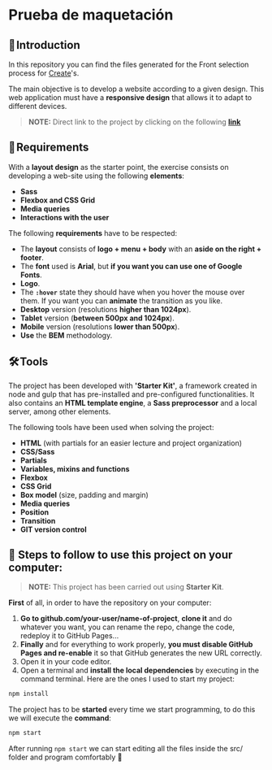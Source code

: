 # Prueba de maquetación

## 🚀 Introduction

In this repository you can find the files generated for the Front selection process for [Create](https://www.create-store.com/es/)'s.

The main objective is to develop a website according to a given design. This web application must have a **responsive design** that allows it to adapt to different devices.

> **NOTE:** Direct link to the project by clicking on the following **[link](https://marocena26.github.io/prueba-de-maquetacion/)**

## 📝 Requirements

With a **layout design** as the starter point, the exercise consists on developing a web-site using the following **elements**:

- **Sass**
- **Flexbox and CSS Grid**
- **Media queries**
- **Interactions with the user**

The following **requirements** have to be respected:

- The **layout** consists of **logo + menu + body** with an **aside on the right + footer**.
- The **font** used is **Arial**, but **if you want you can use one of Google Fonts**.
- **Logo**.
- The **`:hover`** state they should have when you hover the mouse over them. If you want you can **animate** the transition as you like.
- **Desktop** version (resolutions **higher than 1024px**).
- **Tablet** version (**between 500px and 1024px**).
- **Mobile** version (resolutions **lower than 500px**).
- **Use** the **BEM** methodology.

## 🛠️ Tools
The project has been developed with **'Starter Kit'**, a framework created in node and gulp that has pre-installed and pre-configured functionalities. It also contains an **HTML template engine**, a **Sass preprocessor** and a local server, among other elements.

The following tools have been used when solving the project:

- **HTML** (with partials for an easier lecture and project organization)
- **CSS/Sass**
- **Partials**
- **Variables, mixins and functions**
- **Flexbox**
- **CSS Grid**
- **Box model** (size, padding and margin)
- **Media queries**
- **Position**
- **Transition**
- **GIT version control**

## 💾 Steps to follow to use this project on your computer:

> **NOTE:** This project has been carried out using **Starter Kit**.

**First** of all, in order to have the repository on your computer:

1. **Go to github.com/your-user/name-of-project**, **clone it** and do whatever you want, you can rename the repo, change the code, redeploy it to GitHub Pages...
2. **Finally** and for everything to work properly, **you must disable GitHub Pages and re-enable** it so that GitHub generates the new URL correctly.
3. Open it in your code editor.
4. Open a terminal and **install the local dependencies** by executing in the command terminal. Here are the ones I used to start my project:

```bash
npm install
```

The project has to be **started** every time we start programming, to do this we will execute the **command**:

```bash
npm start
```
After running `npm start` we can start editing all the files inside the src/ folder and program comfortably 💫
